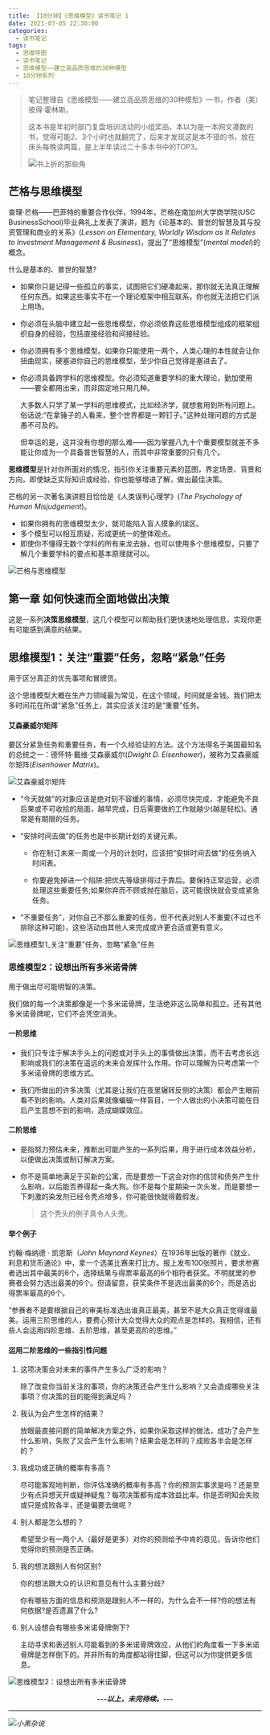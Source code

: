 ```yaml
---
title: 【10分钟】《思维模型》读书笔记 1
date: 2021-07-05 22:30:00
categories:
  - 读书笔记
tags:
  - 思维导图
  - 读书笔记
  - 思维模型——建立高品质思维的30种模型
  - 10分钟系列
---
```



> 笔记整理自《思维模型——建立高品质思维的30种模型》一书，作者（美）彼得·霍林斯。
>
> 这本书是年初时部门复盘培训活动的小组奖品，本以为是一本网文凑数的书，觉得可能2、3个小时也就翻完了，后来才发现这是本不错的书，放在床头每晚读两篇，是上半年读过二十多本书中的TOP3。
>
> ![书上折的那些角](https://raw.githubusercontent.com/wuruofan/image_repo/main/img/mental-model-book.jpg)


## 芒格与思维模型


查理·芒格——巴菲特的重要合作伙伴，1994年，芒格在南加州大学商学院(USC BusinessSchool)毕业典礼上发表了演讲，题为《论基本的、普世的智慧及其与投资管理和商业的关系》(*Lesson on Elementary, Worldly Wisdom as It Relates to Investment Management & Business*)，提出了“思维模型”(*mental model*)的概念。



什么是基本的、普世的智慧?

- 如果你只是记得一些孤立的事实，试图把它们硬凑起来，那你就无法真正理解任何东西。如果这些事实不在一个理论框架中相互联系，你也就无法把它们派上用场。

- 你必须在头脑中建立起一些思维模型，你必须依靠这些思维模型组成的框架组织自身的经验，包括直接经验和间接经验。

- 你必须拥有多个思维模型。如果你只能使用一两个，人类心理的本性就会让你扭曲现实，硬塞进你自己的思维模型，至少你自己觉得是塞进去了。

- 你必须具备跨学科的思维模型。你必须知道重要学科的重大理论，勤加使用——要全都用出来，而非固定地只用几种。

  

  大多数人只学了某一学科的思维模式，比如经济学，就想套用到所有问题上。俗话说:“在拿锤子的人看来，整个世界都是一颗钉子。”这种处理问题的方式是愚不可及的。

  但幸运的是，这并没有你想的那么难——因为掌握八九十个重要模型就差不多能让你成为一个具备普世智慧的人，而其中非常重要的只有几个。



**思维模型**是针对你所面对的情况，指引你关注重要元素的蓝图，界定场景、背景和方向。即使缺乏实际知识或经验，你也能够增进了解，做出最佳决策。



芒格的另一次著名演讲题目恰恰是《人类误判心理学》(*The Psychology of Human Misjudgement*)。

- 如果你拥有的思维模型太少，就可能陷入盲人摸象的误区。
- 多个模型可以相互质疑，形成更统一的整体观点。
- 即使你不懂得无数个学科的所有来龙去脉，也可以使用多个思维模型，只要了解几个重要学科的要点和基本原理就可以。

![芒格与思维模型](https://raw.githubusercontent.com/wuruofan/image_repo/main/img/%E8%8A%92%E6%A0%BC%E4%B8%8E%E6%80%9D%E7%BB%B4%E6%A8%A1%E5%9E%8B.png)



## 第一章   如何快速而全面地做出决策



这是一系列**决策思维模型**，这几个模型可以帮助我们更快速地处理信息，实现你更有可能感到满意的结果。



## 思维模型1：关注“重要”任务，忽略“紧急”任务

用于区分真正的优先事项和冒牌货。



这个思维模型大概在生产力领域最为常见，在这个领域，时间就是金钱。我们把太多时间花在所谓“紧急”任务上，其实应该关注的是“重要”任务。



#### 艾森豪威尔矩阵



要区分紧急任务和重要任务，有一个久经验证的方法。这个方法得名于美国最知名的总统之一：德怀特·戴维·艾森豪威尔(*Dwight D. Eisenhower*)，被称为艾森豪威尔矩阵(*Eisenhower Matrix*)。



![艾森豪威尔矩阵](https://raw.githubusercontent.com/wuruofan/image_repo/main/img/%E8%89%BE%E6%A3%AE%E8%B1%AA%E5%A8%81%E5%B0%94%E7%9F%A9%E9%98%B5.jpg)

- “今天就做”的对象应该是绝对刻不容缓的事情，必须尽快完成，才能避免不良后果或不可收拾的局面，越早完成，日后需要做的工作就越少(越是轻松)。通常是有期限的任务。

- “安排时间去做”的任务也是中长期计划的关键元素。

  - 你在制订未来一周或一个月的计划时，应该把“安排时间去做”的任务纳入时间表。

  - 你要避免掉进一个陷阱:把优先等级排得过于靠后。要保持正常运营，必须处理这些重要任务;如果你弃而不顾或抛在脑后，这可能很快就会变成紧急任务。

- “不重要任务”，对你自己不那么重要的任务，但不代表对别人不重要(不过也不排除这种可能)，这些活动由其他人来完成或许更合适或更有意义。

![思维模型1_关注“重要”任务，忽略“紧急”任务](https://raw.githubusercontent.com/wuruofan/image_repo/main/img/%E6%80%9D%E7%BB%B4%E6%A8%A1%E5%9E%8B1_%E5%85%B3%E6%B3%A8%E2%80%9C%E9%87%8D%E8%A6%81%E2%80%9D%E4%BB%BB%E5%8A%A1%EF%BC%8C%E5%BF%BD%E7%95%A5%E2%80%9C%E7%B4%A7%E6%80%A5%E2%80%9D%E4%BB%BB%E5%8A%A1.png)

### 思维模型2：设想出所有多米诺骨牌

用于做出尽可能明智的决策。

我们做的每一个决策都像是一个多米诺骨牌，生活绝非这么简单和孤立。还有其他多米诺骨牌呢，它们不会凭空消失。 



#### 一阶思维

- 我们只专注于解决手头上的问题或对手头上的事情做出决策，而不去考虑长远影响或我们的决策在遥远的未来会发挥什么作用。你可以理解为只考虑第一个多米诺骨牌的思维方式。 

- 我们所做出的许多决策（尤其是让我们在夜里辗转反侧的决策）都会产生眼前看不到的影响。人类对后果就像蝙蝠一样盲目，一个人做出的小决策可能在日后产生意想不到的影响，造成蝴蝶效应。 



#### 二阶思维

- 是指努力预估未来，推断出可能产生的一系列后果，用于进行成本效益分析，以便做出决策或制订解决方案。

- 你不是简单地满足于买新的公寓，而是要想一下这会对你的信贷和债务产生什么影响，以后能否养得起一条大狗。你不是每个星期染一次头发，而是要想一下刺激的染发剂已经令秃点增多，你可能很快就得戴假发。 

  > 这个秃头的例子真令人头秃。



#### 举个例子

约翰·梅纳德 · 凯恩斯（*John Maynard Keynes*）在1936年出版的著作《就业、利息和货币通论》中，拿一个选美比赛来打比方。报上发布100张照片，要求参赛者选出其中最美的6个，选择结果与得票率最高的6个相符者获奖。不明就里的参赛者会努力选出最美的6个。但请留意，获奖条件不是选出最美的6个，而是选出得票率最高的6个。



“参赛者不是要根据自己的审美标准选出谁真正最美，甚至不是大众真正觉得谁最美。运用三阶思维的人，要费心预计大众觉得大众的观点是怎样的。我相信，还有些人会运用四阶思维、五阶思维，甚至更高阶的思维。” 



#### 运用二阶思维的一些指引性问题

1. 这项决策会对未来的事件产生多么广泛的影响？

   除了改变你当前关注的事项，你的决策还会产生什么影响？又会造成哪些关注事项？你决策的目的能得到满足吗？

2. 我认为会产生怎样的结果？

   放眼最直接问题的简单解决方案之外，如果你采取这样的做法，成功了会产生什么影响，失败了又会产生什么影响？结果会是怎样的？成败各半会是怎样的？

3. 我成功或正确的概率有多高？

   尽可能客观地判断，你评估准确的概率有多高？你的预测实事求是吗？还是至少有点异想天开或疑神疑鬼？每项决策都有成本效益比率。你是否明知会失败或只是成败各半，还是偏要去做呢？ 

4. 别人都是怎么想的？

   希望至少有一两个人（最好是更多）对你的预测给予中肯的意见，告诉你他们觉得你的预测是否正确。

5. 我的想法跟别人有何区别?

   你的想法跟大众的认识和意见有什么主要分歧?

   你有哪些方面的信息和预测是跟别人不一样的，为什么会不一样?你的想法有何依据?是否遗漏了什么?

6. 别人设想会有哪些多米诺骨牌倒下?

   主动寻求和表述别人可能看到的多米诺骨牌效应，从他们的角度看一下多米诺骨牌是怎样倒下的。并非所有的角度都站得住脚，但这可以为你提供更多信息。

![思维模型2：设想出所有多米诺骨牌](https://raw.githubusercontent.com/wuruofan/image_repo/main/img/%E6%80%9D%E7%BB%B4%E6%A8%A1%E5%9E%8B2%EF%BC%9A%E8%AE%BE%E6%83%B3%E5%87%BA%E6%89%80%E6%9C%89%E5%A4%9A%E7%B1%B3%E8%AF%BA%E9%AA%A8%E7%89%8C.png)



<center><b><i>---以上，未完待续。---</b></centeri></center>


---

![小黑杂说](https://raw.githubusercontent.com/wuruofan/wuruofan.github.io/master/img/qr-wechat-large.png)